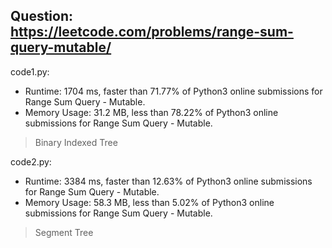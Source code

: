 ## Question: https://leetcode.com/problems/range-sum-query-mutable/

code1.py:
* Runtime: 1704 ms, faster than 71.77% of Python3 online submissions for Range Sum Query - Mutable.
* Memory Usage: 31.2 MB, less than 78.22% of Python3 online submissions for Range Sum Query - Mutable.
> Binary Indexed Tree

code2.py:
* Runtime: 3384 ms, faster than 12.63% of Python3 online submissions for Range Sum Query - Mutable.
* Memory Usage: 58.3 MB, less than 5.02% of Python3 online submissions for Range Sum Query - Mutable.
> Segment Tree